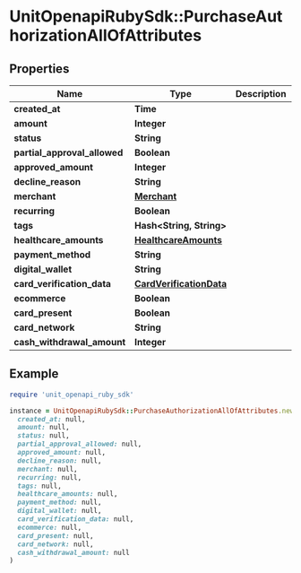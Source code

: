 # UnitOpenapiRubySdk::PurchaseAuthorizationAllOfAttributes

## Properties

| Name | Type | Description | Notes |
| ---- | ---- | ----------- | ----- |
| **created_at** | **Time** |  |  |
| **amount** | **Integer** |  |  |
| **status** | **String** |  |  |
| **partial_approval_allowed** | **Boolean** |  |  |
| **approved_amount** | **Integer** |  | [optional] |
| **decline_reason** | **String** |  | [optional] |
| **merchant** | [**Merchant**](Merchant.md) |  |  |
| **recurring** | **Boolean** |  |  |
| **tags** | **Hash&lt;String, String&gt;** |  | [optional] |
| **healthcare_amounts** | [**HealthcareAmounts**](HealthcareAmounts.md) |  | [optional] |
| **payment_method** | **String** |  | [optional] |
| **digital_wallet** | **String** |  | [optional] |
| **card_verification_data** | [**CardVerificationData**](CardVerificationData.md) |  | [optional] |
| **ecommerce** | **Boolean** |  | [optional] |
| **card_present** | **Boolean** |  | [optional] |
| **card_network** | **String** |  | [optional] |
| **cash_withdrawal_amount** | **Integer** |  | [optional] |

## Example

```ruby
require 'unit_openapi_ruby_sdk'

instance = UnitOpenapiRubySdk::PurchaseAuthorizationAllOfAttributes.new(
  created_at: null,
  amount: null,
  status: null,
  partial_approval_allowed: null,
  approved_amount: null,
  decline_reason: null,
  merchant: null,
  recurring: null,
  tags: null,
  healthcare_amounts: null,
  payment_method: null,
  digital_wallet: null,
  card_verification_data: null,
  ecommerce: null,
  card_present: null,
  card_network: null,
  cash_withdrawal_amount: null
)
```

